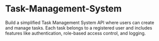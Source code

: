# Task-Management-System
Build a simplified Task Management System API where users can create and manage tasks. Each task belongs to a registered user and includes features like authentication, role-based access control, and logging.
